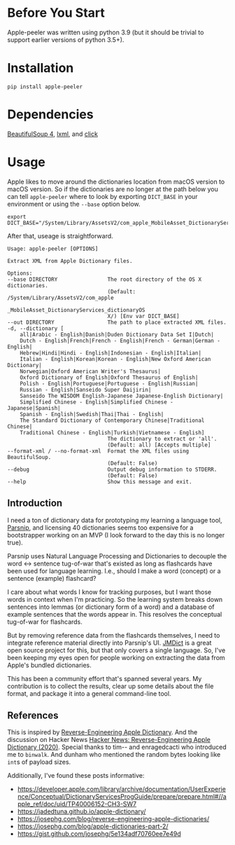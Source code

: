 # Before You Start

Apple-peeler was written using python 3.9 (but it should be trivial to support earlier versions of python 3.5+).

# Installation

    pip install apple-peeler

# Dependencies

[BeautifulSoup 4](https://beautiful-soup-4.readthedocs.io/en/latest/), [lxml](https://lxml.de), and [click](https://click.palletsprojects.com/en/8.0.x/)

# Usage

Apple likes to move around the dictionaries location from macOS version to macOS version. So if the dictionaries are no longer at the path below you can tell `apple-peeler` where to look by exporting `DICT_BASE` in your environment or using the `--base` option below.

    export DICT_BASE="/System/Library/AssetsV2/com_apple_MobileAsset_DictionaryServices_dictionaryOSX/"

After that, useage is straightforward.

    Usage: apple-peeler [OPTIONS]

    Extract XML from Apple Dictionary files.

    Options:
    --base DIRECTORY                The root directory of the OS X dictionaries.
                                    (Default: /System/Library/AssetsV2/com_apple
                                    _MobileAsset_DictionaryServices_dictionaryOS
                                    X/) [Env var DICT_BASE]
    --out DIRECTORY                 The path to place extracted XML files.
    -d, --dictionary [
        all|Arabic - English|Danish|Duden Dictionary Data Set I|Dutch|
        Dutch - English|French|French - English|French - German|German - English|
        Hebrew|Hindi|Hindi - English|Indonesian - English|Italian|
        Italian - English|Korean|Korean - English|New Oxford American Dictionary|
        Norwegian|Oxford American Writer's Thesaurus|
        Oxford Dictionary of English|Oxford Thesaurus of English|
        Polish - English|Portuguese|Portuguese - English|Russian|
        Russian - English|Sanseido Super Daijirin|
        Sanseido The WISDOM English-Japanese Japanese-English Dictionary|
        Simplified Chinese - English|Simplified Chinese - Japanese|Spanish|
        Spanish - English|Swedish|Thai|Thai - English|
        The Standard Dictionary of Contemporary Chinese|Traditional Chinese|
        Traditional Chinese - English|Turkish|Vietnamese - English]
                                    The dictionary to extract or 'all'.
                                    (Default: all) [Accepts multiple]
    --format-xml / --no-format-xml  Format the XML files using BeautifulSoup.
                                    (Default: False)
    --debug                         Output debug information to STDERR.
                                    (Default: False)
    --help                          Show this message and exit.

## Introduction

I need a ton of dictionary data for prototyping my learning a language tool, [Parsnip](https://solarmist.net/), and licensing 40 dictionaries seems too expensive for a bootstrapper working on an MVP (I look forward to the day this is no longer true).

Parsnip uses Natural Language Processing and Dictionaries to decouple the word <-> sentence tug-of-war that's existed as long as flashcards have been used for language learning. I.e., should I make a word (concept) or a sentence (example) flashcard?

I care about what words I know for tracking purposes, but I want those words in context when I'm practicing. So the learning system breaks down sentences into lemmas (or dictionary form of a word) and a database of example sentences that the words appear in. This resolves the conceptual tug-of-war for flashcards.

But by removing reference data from the flashcards themselves, I need to integrate reference material directly into Parsnip's UI. [JMDict](https://www.edrdg.org/wiki/index.php/JMdict-EDICT_Dictionary_Project) is a great open source project for this, but that only covers a single language. So, I've been keeping my eyes open for people working on extracting the data from Apple's bundled dictionaries.

This has been a community effort that's spanned several years. My contribution is to collect the results, clear up some details about the file format, and package it into a general command-line tool.

## References

This is inspired by
[Reverse-Engineering Apple Dictionary](https://fmentzer.github.io/posts/2020/dictionary/).
And the discussion on Hacker News
[Hacker News: Reverse-Engineering Apple Dictionary (2020)](https://news.ycombinator.com/item?id=28505406). Special thanks to tim-- and enragedcacti who introduced me to `binwalk`. And dunham who mentioned the random bytes looking like `int`s of payload sizes.

Additionally, I've found these posts informative:

- https://developer.apple.com/library/archive/documentation/UserExperience/Conceptual/DictionaryServicesProgGuide/prepare/prepare.html#//apple_ref/doc/uid/TP40006152-CH3-SW7
- https://jadedtuna.github.io/apple-dictionary/
- https://josephg.com/blog/reverse-engineering-apple-dictionaries/
- https://josephg.com/blog/apple-dictionaries-part-2/
- https://gist.github.com/josephg/5e134adf70760ee7e49d
